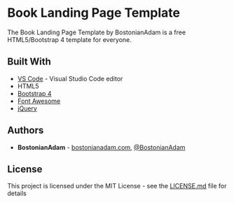 # Book Landing Page Template
The Book Landing Page Template by BostonianAdam is a free HTML5/Bootstrap 4 template for everyone.

## Built With
* [VS Code](https://code.visualstudio.com/) - Visual Studio Code editor
* HTML5
* [Bootstrap 4](https://getbootstrap.com/)
* [Font Awesome](https://fontawesome.com/)
* [jQuery](https://jquery.com/)

## Authors
* **BostonianAdam** - [bostonianadam.com](https://bostonianadam.com/), [@BostonianAdam](https://twitter.com/BostonianAdam)

## License
This project is licensed under the MIT License - see the [LICENSE.md](LICENSE.md) file for details
